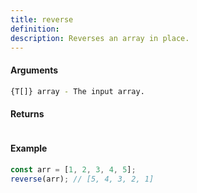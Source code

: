 ```yaml
---
title: reverse
definition: 
description: Reverses an array in place.
---
```



#### Arguments


```bash
{T[]} array - The input array.
```


#### Returns


```bash

```


#### Example


```ts
const arr = [1, 2, 3, 4, 5];reverse(arr); // [5, 4, 3, 2, 1]
```